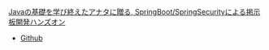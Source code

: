 [Javaの基礎を学び終えたアナタに贈る, SpringBoot/SpringSecurityによる掲示板開発ハンズオン](https://zenn.dev/angelica/books/52be1e365c61ea)

- [Github](https://github.com/ange-k/spring-sample)